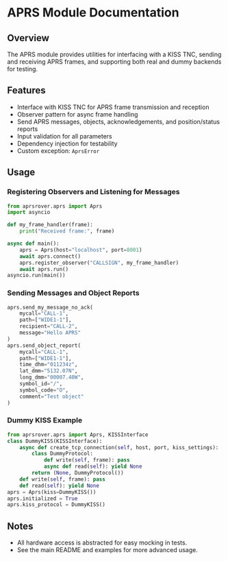 # APRS Module Documentation

## Overview
The APRS module provides utilities for interfacing with a KISS TNC, sending and receiving APRS frames, and supporting both real and dummy backends for testing.

## Features
- Interface with KISS TNC for APRS frame transmission and reception
- Observer pattern for async frame handling
- Send APRS messages, objects, acknowledgements, and position/status reports
- Input validation for all parameters
- Dependency injection for testability
- Custom exception: `AprsError`

## Usage
### Registering Observers and Listening for Messages
```python
from aprsrover.aprs import Aprs
import asyncio

def my_frame_handler(frame):
    print("Received frame:", frame)

async def main():
    aprs = Aprs(host="localhost", port=8001)
    await aprs.connect()
    aprs.register_observer("CALLSIGN", my_frame_handler)
    await aprs.run()
asyncio.run(main())
```

### Sending Messages and Object Reports
```python
aprs.send_my_message_no_ack(
    mycall="CALL-1",
    path=["WIDE1-1"],
    recipient="CALL-2",
    message="Hello APRS"
)
aprs.send_object_report(
    mycall="CALL-1",
    path=["WIDE1-1"],
    time_dhm="011234z",
    lat_dmm="5132.07N",
    long_dmm="00007.40W",
    symbol_id="/",
    symbol_code="O",
    comment="Test object"
)
```

### Dummy KISS Example
```python
from aprsrover.aprs import Aprs, KISSInterface
class DummyKISS(KISSInterface):
    async def create_tcp_connection(self, host, port, kiss_settings):
        class DummyProtocol:
            def write(self, frame): pass
            async def read(self): yield None
        return (None, DummyProtocol())
    def write(self, frame): pass
    def read(self): yield None
aprs = Aprs(kiss=DummyKISS())
aprs.initialized = True
aprs.kiss_protocol = DummyKISS()
```

## Notes
- All hardware access is abstracted for easy mocking in tests.
- See the main README and examples for more advanced usage.
